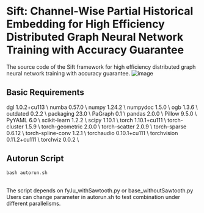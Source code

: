 # Sift: Channel-Wise Partial Historical Embedding for High Efficiency Distributed Graph Neural Network Training with Accuracy Guarantee

The source code of the Sift framework for high efficiency distributed graph neural network training with accuracy guarantee.
![image](https://github.com/xzwbsz/Sift/assets/44642002/ddd609dc-f0fd-4f22-acfe-1fe2736b697b)

## Basic Requirements

dgl                           1.0.2+cu113 \\
numba                         0.57.0 \\
numpy                         1.24.2 \\
numpydoc                      1.5.0 \\
ogb                           1.3.6 \\
outdated                      0.2.2 \\
packaging                     23.0 \\
PaGraph                       0.1 \\
pandas                        2.0.0 \\
Pillow                        9.5.0 \\
PyYAML                        6.0 \\
scikit-learn                  1.2.2 \\
scipy                         1.10.1 \\
torch                         1.10.1+cu111 \\
torch-cluster                 1.5.9 \\
torch-geometric               2.0.0 \\
torch-scatter                 2.0.9 \\
torch-sparse                  0.6.12 \\
torch-spline-conv             1.2.1 \\
torchaudio                    0.10.1+cu111 \\
torchvision                   0.11.2+cu111 \\
torchviz                      0.0.2 \\

## Autorun Script

```c
bash autorun.sh 
```
<br>
The script depends on fyJu_withSawtooth.py or base_withoutSawtooth.py
Users can change parameter in autorun.sh to test combination under different parallelisms.
